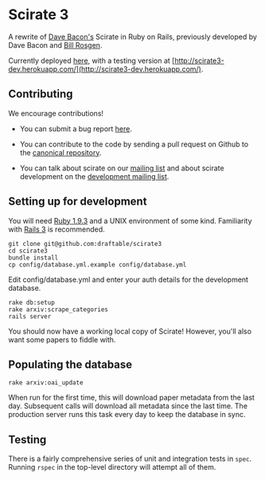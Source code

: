 # Scirate 3

A rewrite of [Dave Bacon's](http://dabacon.org) Scirate in Ruby on Rails, previously developed by Dave Bacon and [Bill Rosgen](http://intractable.ca/bill/).

Currently deployed [here](https://scirate3.herokuapp.com/), with a testing version at [http://scirate3-dev.herokuapp.com/](http://scirate3-dev.herokuapp.com/).

## Contributing

We encourage contributions!

* You can submit a bug report [here](https://github.com/draftable/scirate3/issues).

* You can contribute to the code by sending a pull request on Github to the [canonical repository](https://github.com/draftable/scirate3).

* You can talk about scirate on our [mailing list](https://groups.google.com/forum/?fromgroups=#!forum/scirate) and about scirate development on the [development mailing list](https://groups.google.com/forum/?fromgroups=#!forum/scirate-dev).

## Setting up for development

You will need [Ruby 1.9.3](http://www.ruby-lang.org/en/) and a UNIX environment of some kind. Familiarity with [Rails 3](http://rubyonrails.org/) is recommended.

```shell
git clone git@github.com:draftable/scirate3
cd scirate3
bundle install
cp config/database.yml.example config/database.yml
```

Edit config/database.yml and enter your auth details for the development database.

```shell
rake db:setup
rake arxiv:scrape_categories
rails server
```

You should now have a working local copy of Scirate! However, you'll also want some papers to fiddle with.

## Populating the database

```shell
rake arxiv:oai_update
```

When run for the first time, this will download paper metadata from the last day. Subsequent calls will download all metadata since the last time. The production server runs this task every day to keep the database in sync.

## Testing

There is a fairly comprehensive series of unit and integration tests in `spec`. Running `rspec` in the top-level directory will attempt all of them.
